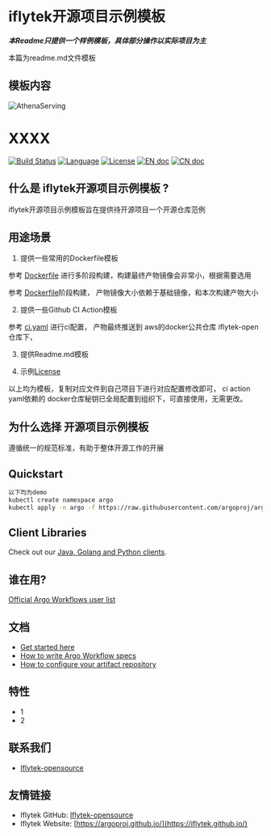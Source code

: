 # iflytek开源项目示例模板

***本Readme只提供一个样例模板，具体部分操作以实际项目为主***

本篇为readme.md文件模板

## 模板内容


![AthenaServing](logo.png)

# XXXX

[![Build Status](https://travis-ci.com/xfyun/AthenaServing.svg?branch=master)](https://travis-ci.com/xfyun/AthenaServing)
[![Language](https://img.shields.io/badge/Language-Go-blue.svg)](https://golang.org/)
[![License](https://img.shields.io/badge/License-Apache%202.0-blue.svg)](https://github.com/xfyun/AthenaServing/blob/master/LICENSE)
[![EN doc](https://img.shields.io/badge/document-English-blue.svg)](README_EN.md)
[![CN doc](https://img.shields.io/badge/文档-中文版-blue.svg)](README.md)

## 什么是 iflytek开源项目示例模板 ?

iflytek开源项目示例模板旨在提供待开源项目一个开源仓库范例


## 用途场景


1. 提供一些常用的Dockerfile模板

参考 [Dockerfile](docker/golang/multi/Dockerfile) 进行多阶段构建，构建最终产物镜像会非常小，根据需要选用

参考 [Dockerfile](`docker/golang/single/Dockerfile`)阶段构建， 产物镜像大小依赖于基础镜像，和本次构建产物大小

2. 提供一些Github CI Action模板

参考 [ci.yaml](`.github/workflows/ci.yaml`) 进行ci配置， 产物最终推送到 aws的docker公共仓库  iflytek-open 仓库下，

3. 提供Readme.md模板

4. 示例[License](LICENSE)


以上均为模板，复制对应文件到自己项目下进行对应配置修改即可， ci action yaml依赖的 docker仓库秘钥已全局配置到组织下，可直接使用，无需更改。



## 为什么选择 开源项目示例模板

遵循统一的规范标准，有助于整体开源工作的开展


## Quickstart

```bash
以下均为demo
kubectl create namespace argo
kubectl apply -n argo -f https://raw.githubusercontent.com/argoproj/argo-workflows/master/manifests/install.yaml
```

## Client Libraries

Check out our [Java, Golang and Python clients](docs/client-libraries.md).


## 谁在用?

[Official Argo Workflows user list](USERS.md)

## 文档

* [Get started here](docs/quick-start.md)
* [How to write Argo Workflow specs](https://github.com/argoproj/argo-workflows/blob/master/examples/README.md)
* [How to configure your artifact repository](docs/configure-artifact-repository.md)

## 特性

* 1
* 2


## 联系我们

* [Iflytek-opensource](https://github.com/iflytek/community)

## 友情链接

* Iflytek GitHub:  [Iflytek-opensource](https://github.com/iflytek)
* Iflytek Website: [https://argoproj.github.io/](https://iflytek.github.io/)
